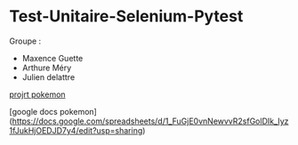 # Test-Unitaire-Selenium-Pytest

Groupe :

- Maxence Guette
- Arthure Méry
- Julien delattre


[projrt pokemon](https://github.com/Charoxy/pokemon)

[google docs pokemon] (https://docs.google.com/spreadsheets/d/1_FuGjE0vnNewvvR2sfGolDIk_Iyz1fJukHjOEDJD7y4/edit?usp=sharing)
